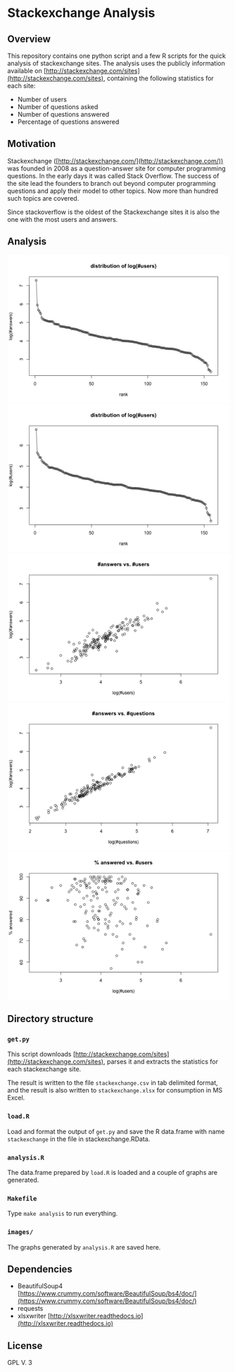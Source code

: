# Stackexchange Analysis #

## Overview ##
This repository contains one python script and a few R scripts for the quick
analysis of stackexchange sites. The analysis uses the publicly information
available on [http://stackexchange.com/sites](http://stackexchange.com/sites), 
containing the following statistics for each site:

- Number of users
- Number of questions asked
- Number of questions answered
- Percentage of questions answered

## Motivation ##
Stackexchange ([http://stackexchange.com/](http://stackexchange.com/)) was
founded in 2008 as a question-answer site for computer programming questions. In the early days it was called Stack Overflow. The success of the site lead the
founders to branch out beyond computer programming questions and apply their model to other topics. Now more than hundred such topics are covered.

Since stackoverflow is the oldest of the Stackexchange sites it is also the
one with the most users and answers.

## Analysis ##
<img src="images/distrib-answers.png" alt="distribtion of log(#answers)" />
<img src="images/distrib-users.png" alt="distribtion of log(#users)" />
<img src="images/answers-users.png" alt="#answers vs. #users" />
<img src="images/questions-answers.png" alt="#answers vs. #questions" />
<img src="images/answered-questions.png" alt="%answered vs. #questions" />

## Directory structure ##
### `get.py` ###
This script downloads [http://stackexchange.com/sites](http://stackexchange.com/sites), parses it and extracts the statistics for each stackexchange site. 

The result is written to the file `stackexchange.csv` in tab delimited format, and the result is also written to `stackexchange.xlsx` for consumption 
in MS Excel.

### `load.R` ###
Load and format the output of `get.py` and save the R data.frame with name
`stackexchange` in the file in stackexchange.RData.

### `analysis.R` ###
The data.frame prepared by `load.R` is loaded and a couple of graphs
are generated.

### `Makefile` ###
Type `make analysis` to run everything.

### `images/` ###
The graphs generated by `analysis.R` are saved here.

## Dependencies ##
- BeautifulSoup4 [https://www.crummy.com/software/BeautifulSoup/bs4/doc/](https://www.crummy.com/software/BeautifulSoup/bs4/doc/)
- requests
- xlsxwriter [http://xlsxwriter.readthedocs.io](http://xlsxwriter.readthedocs.io)


## License ##
GPL V. 3